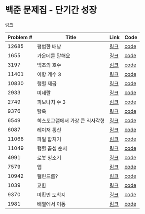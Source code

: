 # 백준 문제집 - 단기간 성장

[링크](https://www.acmicpc.net/workbook/view/4349)



|Problem #|Title|Link|Code|
|---|---|---|---|
|12685|평범한 배낭|[링크](https://www.acmicpc.net/workbook/view/4349)|[code](https://github.com/jucho710/Coding_test/blob/main/swift/BOJ/ProblemSet/Short-term%20Growth/12685.swift)|
|1655|가운데를 말해요|[링크](https://www.acmicpc.net/problem/1655)|[code](https://github.com/jucho710/Coding_test/blob/main/swift/BOJ/ProblemSet/Short-term%20Growth/1655.swift)|
|3197|백조의 호수|[링크](https://www.acmicpc.net/problem/3197)|[code](https://github.com/jucho710/Coding_test/blob/main/swift/BOJ/ProblemSet/Short-term%20Growth/3197.swift)|
|11401|이항 계수 3|[링크](https://www.acmicpc.net/problem/11401)|[code](https://github.com/jucho710/Coding_test/blob/main/swift/BOJ/ProblemSet/Short-term%20Growth/11401.swift)|
|10830|행렬 제곱|[링크](https://www.acmicpc.net/problem/10830)|[code](https://github.com/jucho710/Coding_test/blob/main/swift/BOJ/ProblemSet/Short-term%20Growth/10830.swift)|
|2933|미네랄|[링크](https://www.acmicpc.net/problem/2933)|[code](https://github.com/jucho710/Coding_test/blob/main/swift/BOJ/ProblemSet/Short-term%20Growth/2933.swift)|
|2749|피보나치 수 3|[링크](https://www.acmicpc.net/problem/2749)|[code](https://github.com/jucho710/Coding_test/blob/main/swift/BOJ/ProblemSet/Short-term%20Growth/2749.swift)|
|9376|탈옥|[링크](https://www.acmicpc.net/problem/9376)|[code](https://github.com/jucho710/Coding_test/blob/main/swift/BOJ/ProblemSet/Short-term%20Growth/9376.swift)|
|6549|히스토그램에서 가장 큰 직사각형|[링크](https://www.acmicpc.net/problem/6549)|[code](https://github.com/jucho710/Coding_test/blob/main/swift/BOJ/ProblemSet/Short-term%20Growth/6549.swift)|
|6087|레이저 통신|[링크](https://www.acmicpc.net/problem/6087)|[code](https://github.com/jucho710/Coding_test/blob/main/swift/BOJ/ProblemSet/Short-term%20Growth/6087.swift)|
|11066|파일 합치기|[링크](https://www.acmicpc.net/problem/11066)|[code](https://github.com/jucho710/Coding_test/blob/main/swift/BOJ/ProblemSet/Short-term%20Growth/11066.swift)|
|11049|행렬 곱셈 순서|[링크](https://www.acmicpc.net/problem/11049)|[code](https://github.com/jucho710/Coding_test/blob/main/swift/BOJ/ProblemSet/Short-term%20Growth/11049.swift)|
|4991|로봇 청소기|[링크](https://www.acmicpc.net/problem/4991)|[code](https://github.com/jucho710/Coding_test/blob/main/swift/BOJ/ProblemSet/Short-term%20Growth/4991.swift)|
|7579|앱|[링크](https://www.acmicpc.net/problem/7579)|[code](https://github.com/jucho710/Coding_test/blob/main/swift/BOJ/ProblemSet/Short-term%20Growth/7579.swift)|
|10942|팰린드롬?|[링크](https://www.acmicpc.net/problem/10942)|[code](https://github.com/jucho710/Coding_test/blob/main/swift/BOJ/ProblemSet/Short-term%20Growth/10942.swift)|
|1039|교환|[링크](https://www.acmicpc.net/problem/1039)|[code](https://github.com/jucho710/Coding_test/blob/main/swift/BOJ/ProblemSet/Short-term%20Growth/1039.swift)|
|9370|미확인 도착지|[링크](https://www.acmicpc.net/problem/9370)|[code](https://github.com/jucho710/Coding_test/blob/main/swift/BOJ/ProblemSet/Short-term%20Growth/9370.swift)|
|1981|배열에서 이동|[링크](https://www.acmicpc.net/problem/1981)|[code](https://github.com/jucho710/Coding_test/blob/main/swift/BOJ/ProblemSet/Short-term%20Growth/1981.swift)|

